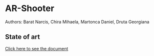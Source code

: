 # AR-Shooter

Authors: Barat Narcis,
         Chira Mihaela,
         Martonca Daniel,
         Druta Georgiana
         
         
## State of art

[Click here to see the document](https://docs.google.com/document/d/1vRmvm04_QVh7Q0o4KMeFr8frOOfni-H3VZka4V14u3M/edit#heading=h.nhtcz9djp0h)
